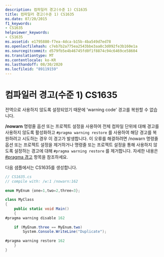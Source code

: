 ```yaml
---
description: 컴파일러 경고(수준 1) CS1635
title: 컴파일러 경고(수준 1) CS1635
ms.date: 07/20/2015
f1_keywords:
- CS1635
helpviewer_keywords:
- CS1635
ms.assetid: e1795880-f7ea-4dca-b15b-4ba549d7ed78
ms.openlocfilehash: c7eb7b2a775ea2543bbe3aa8c3d092fe3b160e1a
ms.sourcegitcommit: d579fb5e4b46745fd0f1f8874c94c6469ce58604
ms.translationtype: MT
ms.contentlocale: ko-KR
ms.lasthandoff: 08/30/2020
ms.locfileid: "89119159"
---
```

# <a name="compiler-warning-level-1-cs1635"></a>컴파일러 경고(수준 1) CS1635
전역으로 사용하지 않도록 설정되었기 때문에 'warning code' 경고를 복원할 수 없습니다.  
  
 **/nowarn** 명령줄 옵션 또는 프로젝트 설정을 사용하여 전체 컴파일 단위에 대해 경고를 사용하지 않도록 활성화하고 `#pragma warning restore` 를 사용하여 해당 경고를 복원하려고 시도하는 경우 이 경고가 발생합니다. 이 오류를 해결하려면 /nowarn 명령줄 옵션 또는 프로젝트 설정을 제거하거나 명령줄 또는 프로젝트 설정을 통해 사용하지 않도록 설정하는 경고에 대해 `#pragma warning restore` 를 제거합니다. 자세한 내용은 [#pragma 경고](../language-reference/preprocessor-directives/preprocessor-pragma-warning.md) 항목을 참조하세요.  
  
 다음 샘플에서는 CS1635를 생성합니다.  
  
```csharp  
// CS1635.cs  
// compile with: /w:1 /nowarn:162  
  
enum MyEnum {one=1,two=2,three=3};  
  
class MyClass  
{  
    public static void Main()  
    {  
#pragma warning disable 162  
  
    if (MyEnum.three == MyEnum.two)  
        System.Console.WriteLine("Duplicate");  
  
#pragma warning restore 162  
    }  
}  
```
